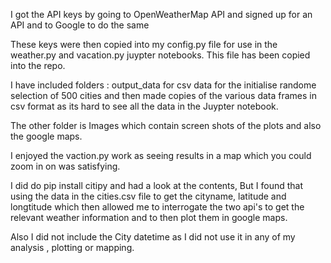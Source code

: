 I got the API keys by going to 
OpenWeatherMap API and signed up for an API
and to Google to do the same

These keys were then copied into my config.py file for use in the weather.py and vacation.py juypter notebooks. This file has been copied into the repo.

I have included folders : output_data for csv data for the initialise randome selection of 500 cities and then made copies of the various data frames in csv format as its hard to see all the data in the Juypter notebook.

The other folder is Images which contain screen shots of the plots and also the google maps.

I enjoyed the vaction.py work as seeing results in a map which you could zoom in on was satisfying.

I did do pip install citipy and had a look at the contents, But I found that using the data in the cities.csv file to get the cityname, latitude and longtitude which then allowed me to interrogate the two api's to get the relevant weather information and to then plot them in google maps.

Also I did not include the City datetime as I did not use it in any of my analysis , plotting or mapping.